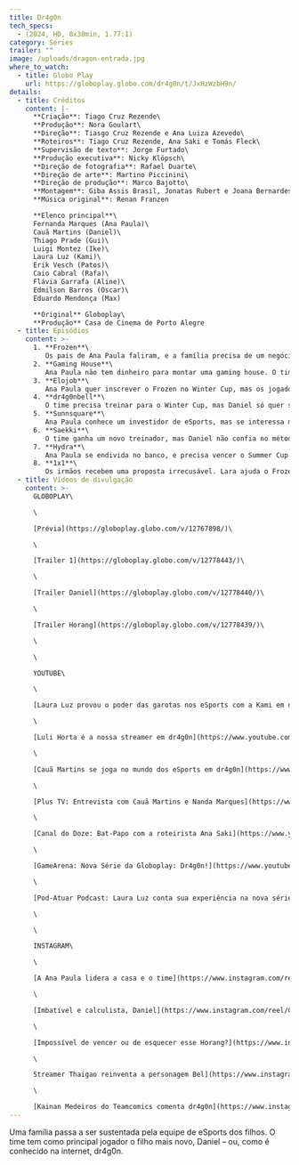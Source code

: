 ```yaml
---
title: Dr4g0n
tech_specs:
  - (2024, HD, 8x30min, 1.77:1)
category: Séries
trailer: ""
image: /uploads/dragon-entrada.jpg
where_to_watch:
  - title: Globo Play
    url: https://globoplay.globo.com/dr4g0n/t/JxHzWzbH9n/
details:
  - title: Créditos
    content: |-
      **Criação**: Tiago Cruz Rezende\
      **Produção**: Nora Goulart\
      **Direção**: Tiasgo Cruz Rezende e Ana Luiza Azevedo\
      **Roteiros**: Tiago Cruz Rezende, Ana Saki e Tomás Fleck\
      **Supervisão de texto**: Jorge Furtado\
      **Produção executiva**: Nicky Klöpsch\
      **Direção de fotografia**: Rafael Duarte\
      **Direção de arte**: Martino Piccinini\
      **Direção de produção**: Marco Bajotto\
      **Montagem**: Giba Assis Brasil, Jonatas Rubert e Joana Bernardes\
      **Música original**: Renan Franzen

      **Elenco principal**\
      Fernanda Marques (Ana Paula)\
      Cauã Martins (Daniel)\
      Thiago Prade (Gui)\
      Luigi Montez (Ike)\
      Laura Luz (Kami)\
      Erik Vesch (Patos)\
      Caio Cabral (Rafa)\
      Flávia Garrafa (Aline)\
      Edmilson Barros (Oscar)\
      Eduardo Mendonça (Max)

      **Original** Globoplay\
      **Produção** Casa de Cinema de Porto Alegre
  - title: Episódios
    content: >-
      1. **Frozen**\
         Os pais de Ana Paula faliram, e a família precisa de um negócio novo. Por sorte, ela acaba de descobrir que seu irmão mais novo Daniel é um gênio no jogo Full Force.
      2. **Gaming House**\
         Ana Paula não tem dinheiro para montar uma gaming house. O time disputa as posições de cada um no jogo, pois ninguém quer ser Suporte. Aline e Oscar investigam a índole de Daniel.
      3. **Elojob**\
         Ana Paula quer inscrever o Frozen no Winter Cup, mas os jogadores não têm ranking suficiente. Max acusa Daniel de fazer Elojob. Os pais tentam corrigir a alimentação dos jovens.
      4. **dr4g0nbell**\
         O time precisa treinar para o Winter Cup, mas Daniel só quer saber da Streamer Bell. Ana Paula tenta escolher entre Gui ou Rafa. Os pais se preocupam com a sexualidade da filha.
      5. **Sunnsquare**\
         Ana Paula conhece um investidor de eSports, mas se interessa mais por sua assistente. Enquanto isso, os nervos dos jogadores são colocados à prova nas eliminatórias do Winter Cup.
      6. **Saekki**\
         O time ganha um novo treinador, mas Daniel não confia no método exigente dele. Ana Paula descobre a verdade sobre Horang. Os pais acolhem os jovens exaustos.
      7. **Hydra**\
         Ana Paula se endivida no banco, e precisa vencer o Summer Cup a qualquer custo. Daniel implica com o prêmio de MVP de Ike. Kami cogita trocar de time. Lara tem um dilema ético.
      8. **1x1**\
         Os irmãos recebem uma proposta irrecusável. Lara ajuda o Frozen a revogar a decisão do Summer Cup. Daniel quer enfrentar Horang no 1x1. Os pais temem o ninho vazio.
  - title: Vídeos de divulgação
    content: >-
      GLOBOPLAY\

      \

      [Prévia](https://globoplay.globo.com/v/12767898/)\

      \

      [Trailer 1](https://globoplay.globo.com/v/12778443/)\

      \

      [Trailer Daniel](https://globoplay.globo.com/v/12778440/)\

      \

      [Trailer Horang](https://globoplay.globo.com/v/12778439/)\

      \

      \

      YOUTUBE\

      \

      [Laura Luz provou o poder das garotas nos eSports com a Kami em dr4g0n](https://www.youtube.com/watch?v=XpgjnNjuXUY)\

      \

      [Luli Horta é a nossa streamer em dr4g0n](https://www.youtube.com/watch?v=YwMRJJsnT0w)\

      \

      [Cauã Martins se joga no mundo dos eSports em dr4g0n](https://www.youtube.com/watch?v=eSf2-n4oFqg)\

      \

      [Plus TV: Entrevista com Cauã Martins e Nanda Marques](https://www.youtube.com/watch?v=f_3ZUyFfiBc)\

      \

      [Canal do Doze: Bat-Papo com a roteirista Ana Saki](https://www.youtube.com/watch?v=Xfod8WsD7sI)\

      \

      [GameArena: Nova Série da Globoplay: Dr4g0n!](https://www.youtube.com/shorts/6I0-R0wRpUU)\

      \

      [Pod-Atuar Podcast: Laura Luz conta sua experiência na nova série “Dr4g0n”](https://www.youtube.com/watch?v=4UbEfNZoxAM)\

      \

      \

      INSTAGRAM\

      \

      [A Ana Paula lidera a casa e o time](https://www.instagram.com/reel/C8971ZMpRbS/?igsh=dWJwNzV4YmtlMWhi)\

      \

      [Imbatível e calculista, Daniel](https://www.instagram.com/reel/C8912krJKpB/?igsh=cmh2MTVvNTNtOGlp)\

      \

      [Impossível de vencer ou de esquecer esse Horang?](https://www.instagram.com/reel/C894TigJ_CP/?igsh=MXM4b29wZ2RxNXR1bQ)[\

      \

      Streamer Thaigao reinventa a personagem Bel](https://www.instagram.com/thaigao/reel/C-Gg1-kPYno/)\

      \

      [Kainan Medeiros do Teamcomics comenta dr4g0n](https://www.instagram.com/teamcomics/reel/C-NkUQTOewz/)
---
```

Uma família passa a ser sustentada pela equipe de eSports dos filhos. O time tem como principal jogador o filho mais novo, Daniel – ou, como é conhecido na internet, dr4g0n.